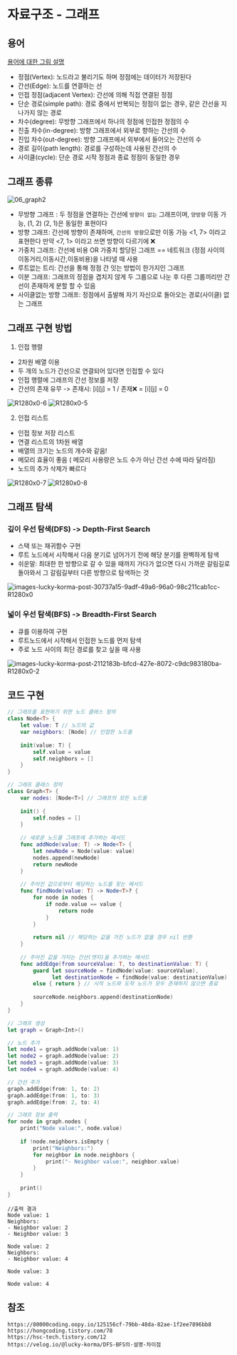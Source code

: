# 자료구조 - 그래프 

## 용어
[용어에 대한 그림 설명](https://hongcoding.tistory.com/78)
* 정점(Vertex): 노드라고 불리기도 하며 정점에는 데이터가 저장된다
* 간선(Edge): 노드를 연결하는 선
* 인접 정점(adjacent Vertex): 간선에 의해 직접 연결된 정점 
* 단순 경로(simple path): 경로 중에서 반복되는 정점이 없는 경우, 같은 간선을 지나가지 않는 경로 
* 차수(degree): 무방향 그래프에서 하나의 정점에 인접한 정점의 수 
* 진출 차수(in-degree): 방향 그래프에서 외부로 향하는 간선의 수
* 진입 차수(out-degree): 방향 그래프에서 외부에서 들어오는 간선의 수
* 경로 길이(path length): 경로를 구성하는데 사용된 간선의 수 
* 사이클(cycle): 단순 경로 시작 정점과 종료 정점이 동일한 경우

## 그래프 종류
![06_graph2](https://github.com/Luna828/CS-Study/assets/93186591/7e24b1b9-fecd-407e-919e-79b3ffb967ad)
* 무방향 그래프 : 두 정점을 연결하는 간선에 `방향이 없는` 그래프이며, `양방향` 이동 가능, (1, 2) (2, 1)은 동일한 표현이다
* 방향 그래프: 간선에 방향이 존재하며, `간선의 방향`으로만 이동 가능 <1, 7> 이라고 표현한다 만약 <7, 1> 이라고 쓰면 방향이 다르기에 ❌
* 가중치 그래프: 간선에 비용 OR 가중치 할당된 그래프 == 네트워크 (정점 사이의 이동거리,이동시간,이동비용)을 나타낼 때 사용
* 루트없는 트리: 간선을 통해 정점 간 잇는 방법이 한가지인 그래프 
* 이분 그래프: 그래프의 정점을 겹치지 않게 두 그룹으로 나눈 후 다른 그룹끼리만 간선이 존재하게 분할 할 수 있음
* 사이클없는 방향 그래프: 정점에서 출발해 자기 자신으로 돌아오는 경로(사이클) 없는 그래프

## 그래프 구현 방법
1. 인접 행렬
 - 2차원 배열 이용
 - 두 개의 노드가 간선으로 연결되어 있다면 인접할 수 있다
 - 인접 행렬에 그래프의 간선 정보를 저장
 - 간선의 존재 유무 -> 존재시: [i][j] = 1 / 존재❌ = [i][j] = 0

![R1280x0-6](https://github.com/Luna828/CS-Study/assets/93186591/552c94cf-a62f-4044-ad93-d30658944d66)
![R1280x0-5](https://github.com/Luna828/CS-Study/assets/93186591/8082dbdf-ebbb-4e2b-b5c3-8fd07bd31da7)

2. 인접 리스트
 - 인접 정보 저장 리스트
 - 연결 리스트의 1차원 배열
 - 배열의 크기는 노드의 개수와 같음!
 - 메모리 효율이 좋음 ( 메모리 사용량은 노드 수가 아닌 간선 수에 따라 달라짐)
 - 노드의 추가 삭제가 빠르다

![R1280x0-7](https://github.com/Luna828/CS-Study/assets/93186591/83f8f6b0-d3bf-4184-9222-4834242853aa)
![R1280x0-8](https://github.com/Luna828/CS-Study/assets/93186591/011b468f-8b0a-41e2-808b-27c3f4975c40)

 
## 그래프 탐색

### 깊이 우선 탐색(DFS) -> Depth-First Search

* 스택 또는 재귀함수 구현
* 루트 노드에서 시작해서 다음 분기로 넘어가기 전에 해당 분기를 완벽하게 탐색
* 쉬운말: 최대한 한 방향으로 갈 수 있을 때까지 가다가 없으면 다시 가까운 갈림길로 돌아와서 그 갈림길부터 다른 방향으로 탐색하는 것

![images-lucky-korma-post-30737a15-9adf-49a6-96a0-98c211cab1cc-R1280x0](https://github.com/Luna828/CS-Study/assets/93186591/9e8563f6-38a8-40b7-9d52-789b963963c8)


### 넓이 우선 탐색(BFS) -> Breadth-First Search

* 큐를 이용하여 구현
* 루트노드에서 시작해서 인접한 노드를 먼저 탐색
* 주로 노드 사이의 최단 경로를 찾고 싶을 때 사용

![images-lucky-korma-post-2112183b-bfcd-427e-8072-c9dc983180ba-R1280x0-2](https://github.com/Luna828/CS-Study/assets/93186591/140daf2e-f7e2-49f4-bc57-bd5fbc96ee64)


## 코드 구현
```swift
// 그래프를 표현하기 위한 노드 클래스 정의
class Node<T> {
    let value: T // 노드의 값
    var neighbors: [Node] // 인접한 노드들
    
    init(value: T) {
        self.value = value
        self.neighbors = []
    }
}

// 그래프 클래스 정의
class Graph<T> {
    var nodes: [Node<T>] // 그래프의 모든 노드들
    
    init() {
        self.nodes = []
    }
    
    // 새로운 노드를 그래프에 추가하는 메서드
    func addNode(value: T) -> Node<T> {
        let newNode = Node(value: value)
        nodes.append(newNode)
        return newNode
    }
    
    // 주어진 값으로부터 해당하는 노드를 찾는 메서드
    func findNode(value: T) -> Node<T>? {
        for node in nodes {
            if node.value == value {
                return node
            }
        }
        
        return nil // 해당하는 값을 가진 노드가 없을 경우 nil 반환
    }
    
    // 주어진 값을 가지는 간선(엣지)을 추가하는 메서드
	func addEdge(from sourceValue: T, to destinationValue: T) {
		guard let sourceNode = findNode(value: sourceValue),
			  let destinationNode = findNode(value: destinationValue)
		else { return } // 시작 노드와 도착 노드가 모두 존재하지 않으면 종료
		
		sourceNode.neighbors.append(destinationNode)
	}
}

// 그래프 생성
let graph = Graph<Int>()

// 노드 추가
let node1 = graph.addNode(value: 1)
let node2 = graph.addNode(value: 2)
let node3 = graph.addNode(value: 3)
let node4 = graph.addNode(value: 4)

// 간선 추가
graph.addEdge(from: 1, to: 2)
graph.addEdge(from: 1, to: 3)
graph.addEdge(from: 2, to: 4)

// 그래프 정보 출력
for node in graph.nodes {
    print("Node value:", node.value)
    
    if !node.neighbors.isEmpty {
        print("Neighbors:")
        for neighbor in node.neighbors {
            print("- Neighbor value:", neighbor.value)
        }
    }
    
    print()
}

```
```text
//출력 결과
Node value: 1
Neighbors:
- Neighbor value: 2
- Neighbor value: 3

Node value: 2
Neighbors:
- Neighbor value: 4

Node value: 3

Node value: 4

```

## 참조
```text
https://80000coding.oopy.io/125156cf-79bb-48da-82ae-1f2ee7896bb8
https://hongcoding.tistory.com/78
https://hsc-tech.tistory.com/12
https://velog.io/@lucky-korma/DFS-BFS의-설명-차이점
```
